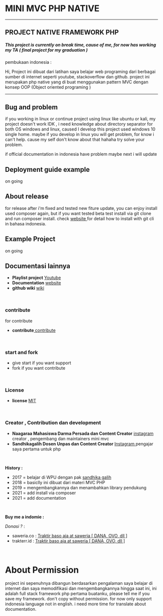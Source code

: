 <!-- title -->

# MINI MVC PHP NATIVE

---

## PROJECT NATIVE FRAMEWORK PHP

##### This project is currently on break time, cause of me, for now has working my TA ( final project for my graduation )

<!-- Description -->
<p>pembukaan indonesia : </p>
<p>Hi, Project ini dibuat dari latihan saya belajar web programing dari berbagai sumber di internet seperti youtube, stackoverflow dan github. project ini merupakan php native yang di buat menggunakan pattern MVC dengan konsep OOP (Object oriented programing )</p>

---

## Bug and problem

if you working in linux or continue project using linux like ubuntu or kali, my project doesn't work IDK , i need knowledge about directory separator for both OS windows and linux, caused I develop this project used windows 10 single home. maybe if you develop in linux you will get problem, for know i can't help. cause my self don't know about that hahaha try solve your problem.

if official documentation in indonesia have problem maybe next i will update

## Deployment guide example

on going

## About release

for release after i'm fixed and tested new fiture update, you can enjoy install used composer again, but if you want tested beta test install via git clone and run composer install. check [ website ](http://docs.minimvcphp.nagara.my.id/) for detail how to install with git cli in bahasa indonesia.

## Example Project

on going

<!-- table of content YT -->

## Documentasi lainnya

- **Playlist project** [ Youtube ](https://www.youtube.com/playlist?list=PLK5_CL-hAKCf-H7snj3RlLVjrkJ7yql6o)
- **Documentation** [ website ](http://docs.minimvcphp.nagara.my.id/)
- **github wiki** [ wiki ](https://github.com/naagaraa/mini-mvc-php-native/wiki)

<br>

### contribute

for contribute

- **contribute**[ contribute ](https://github.com/naagaraa/mini-mvc-php-native/blob/master/CONTRIBUTING.md)

<br>

### start and fork

- give start if you want support
- fork if you want contribute

<br>

### License

- **license** [ MIT ](https://github.com/naagaraa/mini-mvc-php-native/blob/master/LICENSE.MD)

<br>

### Creator , Contribution dan development

- **Naagaraa Mahasiswa Darma Persada dan Content Creator** [ instagram ](https://www.instagram.com/naagaraa/) creator , pengembang dan maintainers mini mvc
- **Sandhikagalih Dosen Unpas dan Content Creator** [ Instagram ](https://www.instagram.com/sandhikagalih/) pengajar saya pertama untuk php

<br>

**History :**

- 2017 = belajar di WPU dengan pak [ sandhika galih ](https://github.com/sandhikagalih)
- 2018 = basiclly ini dibuat dari materi MVC PHP
- 2019 = mengembangkannya dan menambahkan library pendukung
- 2021 = add install via composer
- 2021 = add documentation

<br>

<!-- Links -->

**Buy me a indomie :**

_Donasi ?_ :

- saweria.co : [ Traktir baso aja at saweria [ DANA, OVO, dll ] ](https://saweria.co/naagaraa)
- trakterr.id : [ Traktir baso aja at saweria [ DANA, OVO, dll ] ](https://trakteer.id/naagaraa)

<br>

# About Permission

project ini sepenuhnya dibangun berdasarkan pengalaman saya belajar di internet dan saya memodifikasi dan mengembangkannya hingga saat ini, ini adalah full stack framework php pertama buatanku, please tell me if you save my framework. don't copy without permission. for now only support indonesia language not in english. i need more time for translate about documentation.
